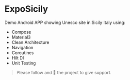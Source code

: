 # ExpoSicily
Demo Android APP showing Unesco site in Sicily Italy
using:

- Compose
- Material3
- Clean Architecture
- Navigation
- Coroutines
- Hilt DI
- Unit Testing

> Please follow and :star2: the project to give support.


